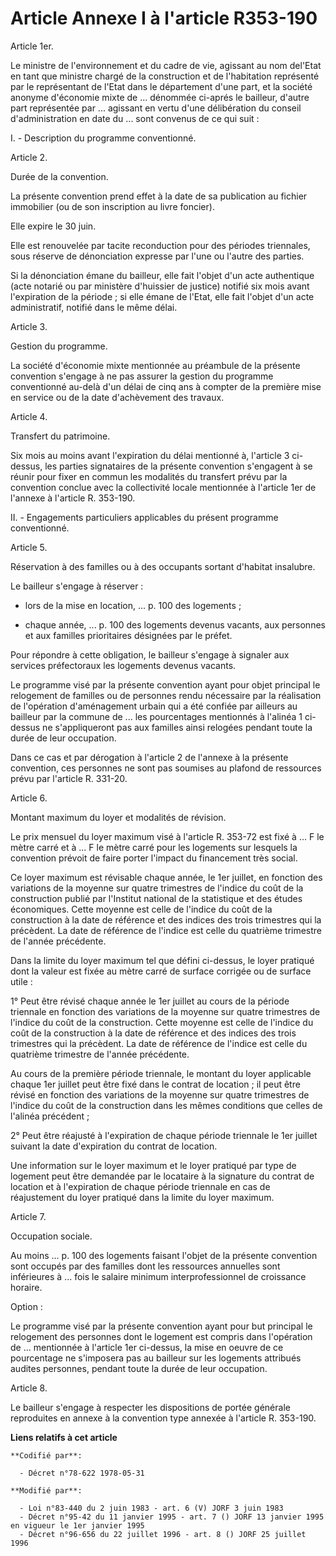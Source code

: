 # Article Annexe I à l'article R353-190

Article 1er.

Le ministre de l'environnement et du cadre de vie, agissant au nom del'Etat en tant que ministre chargé de la construction et
de l'habitation représenté par le représentant de l'Etat dans le département d'une part, et la société anonyme d'économie
mixte de ... dénommée ci-aprés le bailleur, d'autre part représentée par ... agissant en vertu d'une délibération du conseil
d'administration en date du ... sont convenus de ce qui suit :

I. - Description du programme conventionné.

Article 2.

Durée de la convention.

La présente convention prend effet à la date de sa publication au fichier immobilier (ou de son inscription au livre
foncier).

Elle expire le 30 juin.

Elle est renouvelée par tacite reconduction pour des périodes triennales, sous réserve de dénonciation expresse par l'une ou
l'autre des parties.

Si la dénonciation émane du bailleur, elle fait l'objet d'un acte authentique (acte notarié ou par ministère d'huissier de
justice) notifié six mois avant l'expiration de la période ; si elle émane de l'Etat, elle fait l'objet d'un acte
administratif, notifié dans le même délai.

Article 3.

Gestion du programme.

La société d'économie mixte mentionnée au préambule de la présente convention s'engage à ne pas assurer la gestion du
programme conventionné au-delà d'un délai de cinq ans à compter de la première mise en service ou de la date d'achèvement des
travaux.

Article 4.

Transfert du patrimoine.

Six mois au moins avant l'expiration du délai mentionné à, l'article 3 ci-dessus, les parties signataires de la présente
convention s'engagent à se réunir pour fixer en commun les modalités du transfert prévu par la convention conclue avec la
collectivité locale mentionnée à l'article 1er de l'annexe à l'article R. 353-190.

II. - Engagements particuliers applicables du présent programme conventionné.

Article 5.

Réservation à des familles ou à des occupants sortant d'habitat insalubre.

Le bailleur s'engage à réserver :

- lors de la mise en location, ... p. 100 des logements ;

- chaque année, ... p. 100 des logements devenus vacants, aux personnes et aux familles prioritaires désignées par le préfet.

Pour répondre à cette obligation, le bailleur s'engage à signaler aux services préfectoraux les logements devenus vacants.

Le programme visé par la présente convention ayant pour objet principal le relogement de familles ou de personnes rendu
nécessaire par la réalisation de l'opération d'aménagement urbain qui a été confiée par ailleurs au bailleur par la commune
de ... les pourcentages mentionnés à l'alinéa 1 ci-dessus ne s'appliqueront pas aux familles ainsi relogées pendant toute la
durée de leur occupation.

Dans ce cas et par dérogation à l'article 2 de l'annexe à la présente convention, ces personnes ne sont pas soumises au
plafond de ressources prévu par l'article R. 331-20.

Article 6.

Montant maximum du loyer et modalités de révision.

Le prix mensuel du loyer maximum visé à l'article R. 353-72 est fixé à ... F le mètre carré et à ... F le mètre carré pour
les logements sur lesquels la convention prévoit de faire porter l'impact du financement très social.

Ce loyer maximum est révisable chaque année, le 1er juillet, en fonction des variations de la moyenne sur quatre trimestres
de l'indice du coût de la construction publié par l'Institut national de la statistique et des études économiques. Cette
moyenne est celle de l'indice du coût de la construction à la date de référence et des indices des trois trimestres qui la
précèdent. La date de référence de l'indice est celle du quatrième trimestre de l'année précédente.

Dans la limite du loyer maximum tel que défini ci-dessus, le loyer pratiqué dont la valeur est fixée au mètre carré de
surface corrigée ou de surface utile :

1° Peut être révisé chaque année le 1er juillet au cours de la période triennale en fonction des variations de la moyenne sur
quatre trimestres de l'indice du coût de la construction. Cette moyenne est celle de l'indice du coût de la construction à la
date de référence et des indices des trois trimestres qui la précèdent. La date de référence de l'indice est celle du
quatrième trimestre de l'année précédente.

Au cours de la première période triennale, le montant du loyer applicable chaque 1er juillet peut être fixé dans le contrat
de location ; il peut être révisé en fonction des variations de la moyenne sur quatre trimestres de l'indice du coût de la
construction dans les mêmes conditions que celles de l'alinéa précédent ;

2° Peut être réajusté à l'expiration de chaque période triennale le 1er juillet suivant la date d'expiration du contrat de
location.

Une information sur le loyer maximum et le loyer pratiqué par type de logement peut être demandée par le locataire à la
signature du contrat de location et à l'expiration de chaque période triennale en cas de réajustement du loyer pratiqué dans
la limite du loyer maximum.

Article 7.

Occupation sociale.

Au moins ... p. 100 des logements faisant l'objet de la présente convention sont occupés par des familles dont les ressources
annuelles sont inférieures à ... fois le salaire minimum interprofessionnel de croissance horaire.

Option :

Le programme visé par la présente convention ayant pour but principal le relogement des personnes dont le logement est
compris dans l'opération de ... mentionnée à l'article 1er ci-dessus, la mise en oeuvre de ce pourcentage ne s'imposera pas
au bailleur sur les logements attribués audites personnes, pendant toute la durée de leur occupation.

Article 8.

Le bailleur s'engage à respecter les dispositions de portée générale reproduites en annexe à la convention type annexée à
l'article R. 353-190.

**Liens relatifs à cet article**

	**Codifié par**:

	  - Décret n°78-622 1978-05-31

	**Modifié par**:

	  - Loi n°83-440 du 2 juin 1983 - art. 6 (V) JORF 3 juin 1983
	  - Décret n°95-42 du 11 janvier 1995 - art. 7 () JORF 13 janvier 1995 en vigueur le 1er janvier 1995
	  - Décret n°96-656 du 22 juillet 1996 - art. 8 () JORF 25 juillet 1996
